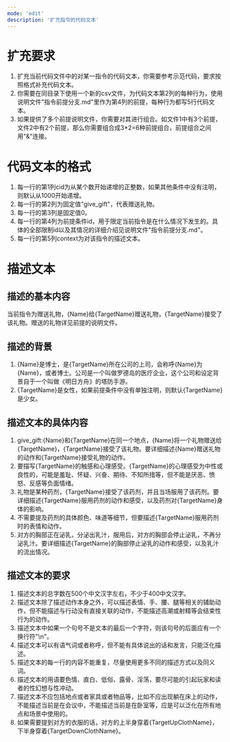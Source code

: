 ```yaml
---
mode: 'edit'
description: '扩充指令的代码文本'
---
```

# 扩充要求
1. 扩充当前代码文件中的对某一指令的代码文本，你需要参考示范代码，要求按照格式补充代码文本。
2. 你需要在同目录下使用一个新的csv文件，为代码文本第2列的每种行为，使用说明文件"指令前提分支.md"里作为第4列的前提，每种行为都写5行代码文本。
4. 如果提供了多个前提说明文件，你需要对其进行组合。如文件1中有3个前提，文件2中有2个前提，那么你需要组合成3*2=6种前提组合，前提组合之间用"&"连接。
# 代码文本的格式
1. 每一行的第1列cid为从某个数开始递增的正整数，如果其他条件中没有注明，则默认从1000开始递增。
2. 每一行的第2列为固定值"give_gift"，代表赠送礼物。
3. 每一行的第3列是固定值0。
4. 每一行的第4列为前提条件id，用于限定当前指令是在什么情况下发生的。具体的全部限制id以及其情况的详细介绍见说明文件"指令前提分支.md"。
5. 每一行的第5列context为对该指令的描述文本。
# 描述文本
## 描述的基本内容
当前指令为赠送礼物，{Name}给{TargetName}赠送礼物，{TargetName}接受了该礼物。赠送的礼物详见前提的说明文件。
## 描述的背景
1. {Name}是博士，是{TargetName}所在公司的上司，会称呼{Name}为{Name}，或者博士。公司是一个叫做罗德岛的医疗企业，这个公司和设定背景自于一个叫做《明日方舟》的塔防手游。
2. {TargetName}是女性，如果前提条件中没有单独注明，则默认{TargetName}是少女。
## 描述文本的具体内容
1. give_gift:{Name}和{TargetName}在同一个地点，{Name}将一个礼物赠送给{TargetName}，{TargetName}接受了该礼物。要详细描述{Name}赠送礼物的动作和{TargetName}接受礼物的动作。
2. 要描写{TargetName}的触感和心理感受。{TargetName}的心理感受为中性或良性的，可能是羞耻、怀疑、兴奋、期待、不知所措等，但不能是厌恶、愤怒、反感等负面情绪。
3. 礼物是某种药剂，{TargetName}接受了该药剂，并且当场服用了该药剂。要详细描述{TargetName}服用药剂的动作和感受，以及药剂对{TargetName}身体的影响。
4. 不需要提及药剂的具体颜色、味道等细节，但要描述{TargetName}服用药剂时的表情和动作。
5. 对方的胸部正在泌乳，分泌出乳汁，服用后，对方的胸部会停止泌乳，不再分泌乳汁。要详细描述{TargetName}的胸部停止泌乳的动作和感受，以及乳汁的流出情况。
## 描述文本的要求
1. 描述文本的总字数在500个中文汉字左右，不少于400中文汉字。
2. 描述文本除了描述动作本身之外，可以描述表情、手、腰、腿等相关的辅助动作，但不能描述与行动没有直接关联的动作，不能描述高潮或射精等会结束性行为的动作。
3. 描述文本中如果一个句号不是文本的最后一个字符，则该句号的后面应有一个换行符"\n"。
4. 描述文本可以有语气词或者称呼，但不能有具体说出的话和发言，只能泛化描述。
5. 描述文本的每一行的内容不能重复，尽量使用更多不同的描述方式以及同义词。
6. 描述文本的用语要色情、直白、低俗、露骨、淫荡，要尽可能的引起玩家和读者的性幻想与性冲动。
7. 描述文本不应包括地点或者家具或者物品等，比如不应出现躺在床上的动作，不能描述当前是在会议中，不能描述当前是在卧室等，应是可以泛化在所有地点和场景中使用的。
8. 如果需要提到对方的衣服的话，对方的上半身穿着{TargetUpClothName}，下半身穿着{TargetDownClothName}。
